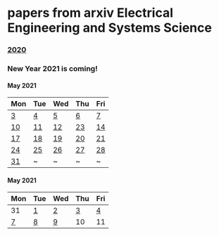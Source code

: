 # papers from arxiv Electrical Engineering and Systems Science

### [2020](2020.md)

### New Year 2021 is coming!


#### May 2021
| Mon                           | Tue                           | Wed                           | Thu                           | Fri                           |
| ----------------------------- | ----------------------------- | ----------------------------- | ----------------------------- | ----------------------------- |
[3](2021/202105/20210503.md)    | [4](2021/202105/20210504.md)  | [5](2021/202105/20210505.md)  | [6](2021/202105/20210506.md)  |  [7](2021/202105/20210507.md) |
[10](2021/202105/20210510.md)   | [11](2021/202105/20210511.md) | [12](2021/202105/20210511.md) | [23](2021/202105/20210513.md) | [14](2021/202105/20210514.md) |
[17](2021/202105/20210517.md)   | [18](2021/202105/20210518.md) | [19](2021/202105/20210519.md) | [20](2021/202105/20210520.md) | [21](2021/202105/20210521.md) |
[24](2021/202105/20210524.md)   | [25](2021/202105/20210525.md) | [26](2021/202105/20210526.md) | [27](2021/202105/20210527.md) | [28](2021/202105/20210528.md) | 
[31](2021/202105/20210531.md)   | ~ | ~ | ~ | ~ |

#### May 2021
| Mon                           | Tue                           | Wed                           | Thu                           | Fri                           |
| ----------------------------- | ----------------------------- | ----------------------------- | ----------------------------- | ----------------------------- |
31                              | [1](2021/202106/20210601.md)  | [2](2021/202106/20210602.md)  | [3](2021/202106/20210603.md)  | [4](2021/202106/20210604.md)  |
[7](2021/202106/20210607.md)    | [8](2021/202106/20210608.md)  | [9](2021/202106/20210609.md)  | 10 | 11 |